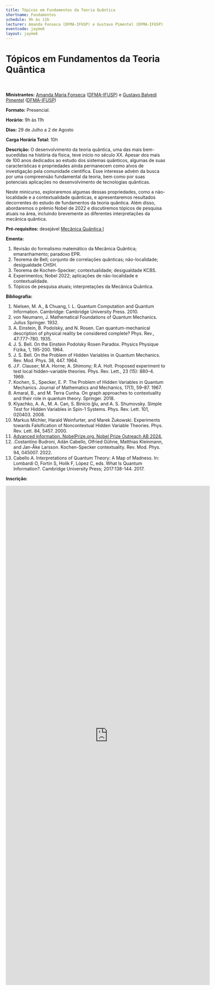 ```yaml
---
title: Tópicos em Fundamentos da Teoria Quântica
shortname: Fundamentos
schedule: 9h às 11h
lecturer: Amanda Fonseca (DFMA-IFUSP) e Gustavo Pimentel (DFMA-IFUSP)
eventcode: jayme6
layout: jayme6
---
```

# Tópicos em Fundamentos da Teoria Quântica <br><br>

**Ministrantes:** [Amanda Maria Fonseca](http://lattes.cnpq.br/4770337801107271) ([DFMA-IFUSP](http://portal.if.usp.br/ifusp/)) e [Gustavo Balvedi Pimentel](http://lattes.cnpq.br/8151501103211823) ([DFMA-IFUSP](http://portal.if.usp.br/ifusp/))

**Formato:** Presencial.

**Horário:** 9h às 11h

**Dias:** 29 de Julho a 2 de Agosto

**Carga Horária Total:** 10h

**Descrição:** O desenvolvimento da teoria quântica, uma das mais bem-sucedidas na história da física, teve início no século XX. Apesar dos mais de 100 anos dedicados ao estudo dos sistemas quânticos, algumas de suas características e propriedades ainda permanecem como alvos de investigação pela comunidade científica. Esse interesse advém da busca por uma compreensão fundamental da teoria, bem como por suas potenciais aplicações no desenvolvimento de tecnologias quânticas.

Neste minicurso, exploraremos algumas dessas propriedades, como a não-localidade e a contextualidade quânticas, e apresentaremos resultados decorrentes do estudo de fundamentos da teoria quântica. Além disso, abordaremos o prêmio Nobel de 2022 e discutiremos tópicos de pesquisa atuais na área, incluindo brevemente as diferentes interpretações da mecânica quântica. 

**Pré-requisitos:** desejável [Mecânica Quântica I](https://uspdigital.usp.br/jupiterweb/obterDisciplina?sgldis=4300403&verdis=1)

**Ementa:** 

1. Revisão do formalismo matemático da Mecânica Quântica; emaranhamento; paradoxo EPR. 
2. Teorema de Bell; conjunto de correlações quânticas; não-localidade; desigualdade CHSH. 
3. Teorema de Kochen-Specker; contextualidade; desigualdade KCBS.
4. Experimentos; Nobel 2022; aplicações de não-localidade e contextualidade. 
5. Tópicos de pesquisa atuais; interpretações da Mecânica Quântica.

**Bibliografia:**

1. Nielsen, M. A., & Chuang, I. L. Quantum Computation and Quantum Information. Cambridge: Cambridge University Press. 2010.
2. von Neumann, J. Mathematical Foundations of Quantum Mechanics. Julius Springer. 1932.
3. A. Einstein, B. Podolsky, and N. Rosen. Can quantum-mechanical description of physical reality be considered complete? Phys. Rev., 47:777–780. 1935.
4. J. S. Bell. On the Einstein Podolsky Rosen Paradox. Physics Physique Fizika, 1, 195-200. 1964.
5. J. S. Bell. On the Problem of Hidden Variables in Quantum Mechanics. Rev. Mod. Phys. 38, 447. 1964.
6. J.F. Clauser; M.A. Horne; A. Shimony; R.A. Holt. Proposed experiment to test local hidden-variable theories. Phys. Rev. Lett., 23 (15): 880–4. 1969.
7. Kochen, S., Specker, E. P. The Problem of Hidden Variables in Quantum Mechanics. Journal of Mathematics and Mechanics, 17(1), 59–87. 1967.
8. Amaral, B., and M. Terra Cunha. On graph approaches to contextuality and their role in quantum theory. Springer. 2018.
9. Klyachko, A. A., M. A. Can, S. Binicio ̆glu, and A. S. Shumovsky. Simple Test for Hidden Variables in Spin-1 Systems. Phys. Rev. Lett. 101, 020403. 2008.
10. Markus Michler, Harald Weinfurter, and Marek Żukowski. Experiments towards Falsification of Noncontextual Hidden Variable Theories. Phys. Rev. Lett. 84, 5457. 2000.
11. [Advanced information. NobelPrize.org. Nobel Prize Outreach AB 2024.](https://www.nobelprize.org/prizes/physics/2022/advanced-information/)
12. .Costantino Budroni, Adán Cabello, Otfried Gühne, Matthias Kleinmann, and Jan-Åke Larsson. Kochen-Specker contextuality. Rev. Mod. Phys. 94, 045007. 2022. 
13. Cabello A. Interpretations of Quantum Theory: A Map of Madness. In: Lombardi O, Fortin S, Holik F, López C, eds. What Is Quantum Information?. Cambridge University Press; 2017:138-144. 2017.

**Inscrição:**

<iframe src="https://docs.google.com/forms/d/e/1FAIpQLScc_eY8PV70ZTRzSlYHgKAxNZsH4vzaY2GJfFAMrak2im7fOA/viewform?embedded=true" width="640" height="1567" frameborder="0" marginheight="0" marginwidth="0">Loading…</iframe>
